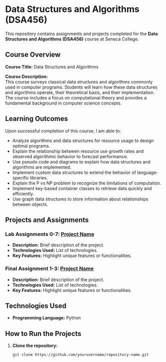 # Data Structures and Algorithms (DSA456)

This repository contains assignments and projects completed for the **Data Structures and Algorithms (DSA456)** course at Seneca College.

## Course Overview

**Course Title:** Data Structures and Algorithms  

**Course Description:**  
This course surveys classical data structures and algorithms commonly used in computer programs. Students will learn how these data structures and algorithms operate, their theoretical basis, and their implementation. The course includes a focus on computational theory and provides a fundamental background in computer science concepts.

## Learning Outcomes

Upon successful completion of this course, I am able to:

- Analyze algorithms and data structures for resource usage to design optimal programs.
- Explain the relationship between resource use growth rates and observed algorithmic behavior to forecast performance.
- Use pseudo code and diagrams to explain how data structures and algorithms are implemented.
- Implement custom data structures to extend the behavior of language-specific libraries.
- Explain the P vs NP problem to recognize the limitations of computation.
- Implement key-based container classes to retrieve data quickly and efficiently.
- Use graph data structures to store information about relationships between objects.

## Projects and Assignments

### Lab Assignments 0-7: [Project Name](#)
- **Description:** Brief description of the project.
- **Technologies Used:** List of technologies.
- **Key Features:** Highlight unique features or functionalities.

### Final Assignment 1-3: [Project Name](#)
- **Description:** Brief description of the project.
- **Technologies Used:** List of technologies.
- **Key Features:** Highlight unique features or functionalities.

## Technologies Used

- **Programming Language:** Python

## How to Run the Projects

1. **Clone the repository:**
   ```bash
   git clone https://github.com/yourusername/repository-name.git
